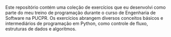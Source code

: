Este repositório contém uma coleção de exercícios que eu desenvolvi como parte do meu treino de programação durante o curso de Engenharia de Software na PUCPR. Os exercícios abrangem diversos conceitos básicos e intermediários de programação em Python, como controle de fluxo, estruturas de dados e algoritmos.

